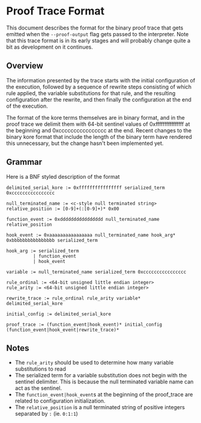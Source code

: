 # Proof Trace Format

This document describes the format for the binary proof trace that gets emitted
when the `--proof-output` flag gets passed to the interpreter. Note that this trace
format is in its early stages and will probably change quite a bit as development on it
continues.

## Overview

The information presented by the trace starts with the initial configuration of the execution,
followed by a sequence of rewrite steps consisting of which rule applied, the variable substitutions
for that rule, and the resulting configuration after the rewrite, and then finally the configuration
at the end of the execution.

The format of the kore terms themselves are in binary format, and in the proof trace we delimit
them with 64-bit sentinel values of 0xffffffffffffffff at the beginning and 0xcccccccccccccccc
at the end. Recent changes to the binary kore format that include the length of the binary term
have rendered this unnecessary, but the change hasn't been implemented yet.

## Grammar

Here is a BNF styled description of the format

```
delimited_serial_kore := 0xffffffffffffffff serialized_term 0xcccccccccccccccc

null_terminated_name := <c-style null terminated string>
relative_position := [0-9]+(:[0-9]+)* 0x00

function_event := 0xdddddddddddddddd null_terminated_name relative_position

hook_event := 0xaaaaaaaaaaaaaaaa null_terminated_name hook_arg* 0xbbbbbbbbbbbbbbbb serialized_term

hook_arg := serialized_term
          | function_event
          | hook_event

variable := null_terminated_name serialized_term 0xcccccccccccccccc

rule_ordinal := <64-bit unsigned little endian integer>
rule_arity := <64-bit unsigned little endian integer>

rewrite_trace := rule_ordinal rule_arity variable* delimited_serial_kore

initial_config := delimited_serial_kore

proof_trace := (function_event|hook_event)* initial_config (function_event|hook_event|rewrite_trace)*
```

## Notes

- The `rule_arity` should be used to determine how many variable substitutions to read
- The serialized term for a variable substitution does not begin with the sentinel delimiter.
  This is because the null terminated variable name can act as the sentinel.
- The `function_event|hook_event`s at the beginning of the proof_trace are related to configuration initialization.
- The `relative_position` is a null terminated string of positive integers separated by `:` (ie. `0:1:1`)
